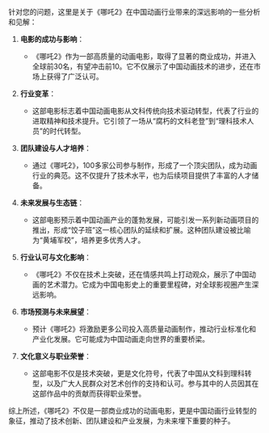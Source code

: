 针对您的问题，这里是关于《哪吒2》在中国动画行业带来的深远影响的一些分析和见解：

1. **电影的成功与影响**：
   - 《哪吒2》作为一部高质量的动画电影，取得了显著的商业成功，并进入全球前30名，有望冲击前10。它不仅展示了中国动画技术的进步，还在市场上获得了广泛认可。
   
2. **行业变革**：
   - 这部电影标志着中国动画电影从文科传统向技术驱动转型，代表了行业的进取精神和技术提升。它引领了一场从“腐朽的文科老登”到“理科技术人员”的时代转型。

3. **团队建设与人才培养**：
   - 通过《哪吒2》，100多家公司参与制作，形成了一个顶尖团队，成为动画行业的典范。这不仅提升了技术水平，也为后续项目提供了丰富的人才储备。

4. **未来发展与生态链**：
   - 这部电影预示着中国动画产业的蓬勃发展，可能引发一系列新动画项目的推出，形成“饺子班”这一核心团队的延续和扩展。这种团队建设被比喻为“黄埔军校”，培养更多优秀人才。

5. **行业认可与文化影响**：
   - 《哪吒2》不仅在技术上突破，还在情感共鸣上打动观众，展示了中国动画的艺术潜力。它成为中国电影史上的重要里程碑，对全球影视圈产生深远影响。

6. **市场预测与未来展望**：
   - 预计《哪吒2》将激励更多公司投入高质量动画制作，推动行业标准化和产业化发展。它可能成为中国动画走向世界的重要桥梁。

7. **文化意义与职业荣誉**：
   - 这部电影不仅是技术突破，更是文化符号，代表了中国从文科到理科转型，以及广大人民群众对艺术创作的支持和认可。参与其中的人员因其在这部作品中的贡献而获得职业荣誉。

综上所述，《哪吒2》不仅是一部商业成功的动画电影，更是中国动画行业转型的象征，推动了技术创新、团队建设和产业发展，为未来埋下重要的种子。